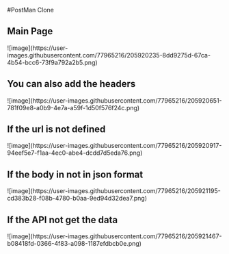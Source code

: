 #PostMan Clone

 <h2>Main Page</h2>
  ![image](https://user-images.githubusercontent.com/77965216/205920235-8dd9275d-67ca-4b54-bcc6-73f9a792a2b5.png)

<h2>You can also add the headers </h2>
![image](https://user-images.githubusercontent.com/77965216/205920651-781f09e8-a0b9-4e7a-a59f-1d50f576f24c.png)

<h2>If the url is not defined</h2>
![image](https://user-images.githubusercontent.com/77965216/205920917-94eef5e7-f1aa-4ec0-abe4-dcdd7d5eda76.png)

<h2>If the body in not in json format </h2>
![image](https://user-images.githubusercontent.com/77965216/205921195-cd383b28-f08b-4780-b0aa-9ed94d32dea7.png)

<h2>If the API not get the data </h2>
![image](https://user-images.githubusercontent.com/77965216/205921467-b08418fd-0366-4f83-a098-1187efdbcb0e.png)
